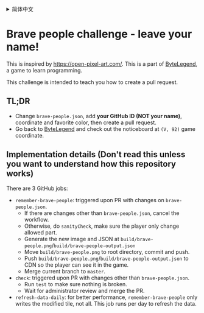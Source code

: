 <details>
  <summary>简体中文</summary>
  
  # 勇士挑战：人过留名，雁过留声 修改完成
  
  这是一个教学，旨在帮助你学习创建GitHub的pull request，这是向世界上任何开源项目贡献代码的第一步。
  
  ## 太长不看的描述
  
  - 修改`brave-people.json`，在里面加入你的**GitHub用户ID (不是你自己的名字)**，坐标和喜欢的颜色，然后创建一个pull request。
  - 回到[字节传说](https://bytelegend.com)，然后查看`(V, 92)`游戏坐标处的公告牌。
</details>

# Brave people challenge - leave your name!

This is inspired by https://open-pixel-art.com/. This is a part of [ByteLegend](https://bytelegend.com), a game to learn programming.

This challenge is intended to teach you how to create a pull request.

## TL;DR

- Change `brave-people.json`, add **your GitHub ID (NOT your name)**, coordinate and favorite color, then create a pull request. 
- Go back to [ByteLegend](https://bytelegend.com) and check out the noticeboard at `(V, 92)` game coordinate.

## Implementation details (Don't read this unless you want to understand how this repository works)

There are 3 GitHub jobs:

- `remember-brave-people`: triggered upon PR with changes on `brave-people.json`.
  - If there are changes other than `brave-people.json`, cancel the workflow.
  - Otherwise, do `sanityCheck`, make sure the player only change allowed part.
  - Generate the new image and JSON at `build/brave-people.png`/`build/brave-people-output.json`
  - Move `build/brave-people.png` to root directory, commit and push.
  - Push `build/brave-people.png`/`build/brave-people-output.json` to CDN so the player can see it in the game.
  - Merge current branch to `master`.  
- `check`: triggered upon PR with changes other than `brave-people.json`.
  - Run `test` to make sure nothing is broken.
  - Wait for administrator review and merge the PR.
- `refresh-data-daily`: for better performance, `remember-brave-people` only writes the 
  modified tile, not all. This job runs per day to refresh the data.
